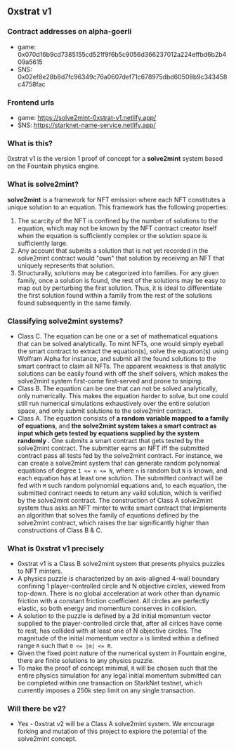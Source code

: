 ## 0xstrat v1

### Contract addresses on alpha-goerli
- game: 0x070d16b9cd7385155cd521f9f6b5c9056d366237012a224effbd6b2b409a5615
- SNS: 0x02ef8e28b8d7fc96349c76a0607def71c678975dbd60508b9c343458c4758fac

### Frontend urls
- game: https://solve2mint-0xstrat-v1.netlify.app/
- SNS: https://starknet-name-service.netlify.app/

### What is this?
0xstrat v1 is the version 1 proof of concept for a **solve2mint** system based on the Fountain physics engine.

### What is solve2mint?
**solve2mint** is a framework for NFT emission where each NFT constitutes a unique solution to an equation. This framework has the following properties:
1. The scarcity of the NFT is confined by the number of solutions to the equation, which may not be known by the NFT contract creator itself when the equation is sufficiently complex or the solution space is sufficiently large.
2. Any account that submits a solution that is not yet recorded in the solve2mint contract would "own" that solution by receiving an NFT that uniquely represents that solution.
3. Structurally, solutions may be categorized into families. For any given family, once a solution is found, the rest of the solutions may be easy to map out by perturbing the first solution. Thus, it is ideal to differentiate the first solution found within a family from the rest of the solutions found subsequently in the same family.

### Classifying solve2mint systems?
- Class C. The equation can be one or a set of mathematical equations that can be solved analytically. To mint NFTs, one would simply eyeball the smart contract to extract the equation(s), solve the equation(s) using Wolfram Alpha for instance, and submit all the found solutions to the smart contract to claim all NFTs. The apparent weakness is that analytic solutions can be easily found with off the shelf solvers, which makes the solve2mint system first-come first-served and prone to  sniping. 
- Class B. The equation can be one that can not be solved analytically, only numerically. This makes the equation harder to solve, but one could still run numerical simulations exhaustively over the entire solution space, and only submit solutions to the solve2mint contract.
- Class A. The equation consists of **a random variable mapped to a family of equations**, and **the solve2mint system takes a smart contract as input which gets tested by equations supplied by the system randomly .** One submits a smart contract that gets tested by the solve2mint contract. The submitter earns an NFT iff the submitted contract pass all tests fed by the solve2mint contract. For instance, we can create a solve2mint system that can generate random polynomial equations of degree `1 <= n <= N`, where `n` is random but `N` is known, and each equation has at least one solution. The submitted contract will be fed with `M` such random polynomial equations and, to each equation, the submitted contract needs to return any valid solution, which is verified by the solve2mint contract. The construction of Class A solve2mint system thus asks an NFT minter to write smart contract that implements an algorithm that solves the family of equations defined by the solve2mint contract, which raises the bar significantly higher than constructions of Class B & C.

### What is 0xstrat v1 precisely
- 0xstrat v1 is a Class B solve2mint system that presents physics puzzles to NFT minters.
- A physics puzzle is characterized by an axis-aligned 4-wall boundary confining 1 player-controlled circle and N objective circles, viewed from top-down. There is no global acceleration at work other than dynamic friction with a constant friction coefficient. All circles are perfectly elastic, so both energy and momentum conserves in collision.
- A solution to the puzzle is defined by a 2d initial momentum vector supplied to the player-controlled circle that, after all cirlces have come to rest, has collided with at least one of N objective circles. The magnitude of the initial momentum vector `m` is limited within a defined range `R` such that `0 <= |m| <= R`.
- Given the fixed point nature of the numerical system in Fountain engine, there are finite solutions to any physics puzzle.
- To make the proof of concept minimal, `R` will be chosen such that the entire physics simulation for any legal initial momentum submitted can be completed within one transaction on StarkNet testnet, which currently imposes a 250k step limit on any single transaction.

### Will there be v2?
- Yes - 0xstrat v2 will be a Class A solve2mint system. We encourage forking and mutation of this project to explore the potential of the solve2mint concept.
